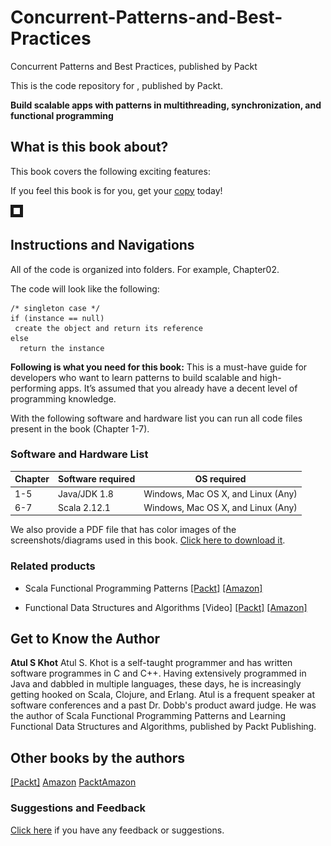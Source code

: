 # Concurrent-Patterns-and-Best-Practices
Concurrent Patterns and Best Practices, published by Packt
<a href="https://www.packtpub.com/application-development/concurrent-patterns-and-best-practices?utm_source=github&utm_medium=repository&utm_campaign="><img src="" alt="" height="256px" align="right"></a>

This is the code repository for [](https://www.packtpub.com/application-development/concurrent-patterns-and-best-practices?utm_source=github&utm_medium=repository&utm_campaign=), published by Packt.

**Build scalable apps with patterns in multithreading, synchronization, and functional programming**

## What is this book about?

This book covers the following exciting features:


If you feel this book is for you, get your [copy](https://www.amazon.com/dp/1788627903) today!

<a href="https://www.packtpub.com/?utm_source=github&utm_medium=banner&utm_campaign=GitHubBanner"><img src="https://raw.githubusercontent.com/PacktPublishing/GitHub/master/GitHub.png" 
alt="https://www.packtpub.com/" border="5" /></a>

## Instructions and Navigations
All of the code is organized into folders. For example, Chapter02.

The code will look like the following:
```
/* singleton case */
if (instance == null)
 create the object and return its reference
else
  return the instance
```

**Following is what you need for this book:**
This is a must-have guide for developers who want to learn patterns to build scalable and high-performing apps. It’s assumed that you already have a decent level of programming knowledge.	

With the following software and hardware list you can run all code files present in the book (Chapter 1-7).
### Software and Hardware List
| Chapter | Software required | OS required |
| -------- | ------------------------------------ | ----------------------------------- |
| 1-5 | Java/JDK 1.8 | Windows, Mac OS X, and Linux (Any) |
| 6-7 | Scala 2.12.1 | Windows, Mac OS X, and Linux (Any) |


We also provide a PDF file that has color images of the screenshots/diagrams used in this book. [Click here to download it]().

### Related products
* Scala Functional Programming Patterns [[Packt]](https://www.packtpub.com/application-development/scala-functional-programming-patterns?utm_source=github&utm_medium=repository&utm_campaign=9781783985845 ) [[Amazon]](https://www.amazon.com/dp/1783985844)

* Functional Data Structures and Algorithms [Video] [[Packt]](https://www.packtpub.com/application-development/functional-data-structures-and-algorithms-video?utm_source=github&utm_medium=repository&utm_campaign=9781788393256 ) [[Amazon]](https://www.amazon.com/dp/1785888730)



## Get to Know the Author
**Atul S Khot**
Atul S. Khot is a self-taught programmer and has written software programmes in C and C++. Having extensively programmed in Java and dabbled in multiple languages, these days, he is increasingly getting hooked on Scala, Clojure, and Erlang. Atul is a frequent speaker at software conferences and a past Dr. Dobb's product award judge. He was the author of Scala Functional Programming Patterns and Learning Functional Data Structures and Algorithms, published by Packt Publishing.



## Other books by the authors
[[Packt]](https://www.packtpub.com/application-development/scala-functional-programming-patterns) [Amazon](https://www.amazon.in/Scala-Functional-Programming-Patterns-Atul-ebook/dp/B0154ZMW9C)
[Packt](https://www.packtpub.com/application-development/learning-functional-data-structures-and-algorithms)[Amazon](https://www.amazon.com/Learning-Functional-Data-Structures-Algorithms/dp/1785888730)



[]()

### Suggestions and Feedback
[Click here](https://docs.google.com/forms/d/e/1FAIpQLSdy7dATC6QmEL81FIUuymZ0Wy9vH1jHkvpY57OiMeKGqib_Ow/viewform) if you have any feedback or suggestions.


